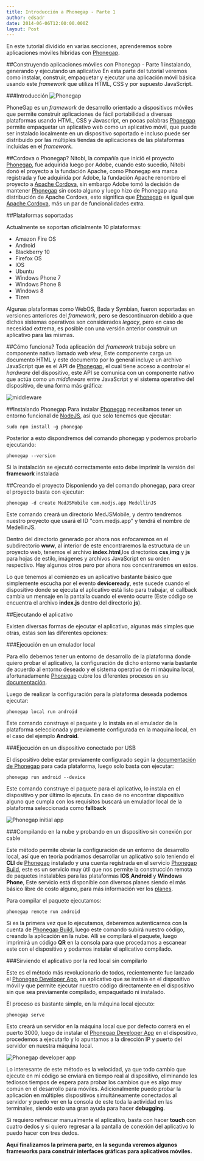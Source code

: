 ```yaml
---
title: Introducción a Phonegap - Parte 1
author: edsadr
date: 2014-06-06T12:00:00.000Z
layout: Post
---
```

En este tutorial dividido en varias secciones, aprenderemos sobre aplicaciones móviles híbridas con [Phonegap](http://phonegap.com/).
<!-- more -->

##Construyendo aplicaciones móviles con Phonegap - Parte 1 instalando, generando y ejecutando un aplicativo
En esta parte del tutorial veremos como instalar, construir, empaquetar y ejecutar una aplicación móvil básica usando este _framework_  que utiliza HTML, CSS y por supuesto JavaScript.

###Introducción
![Phonegap](https://dl.dropboxusercontent.com/u/212845/Charla%20Phonegap/Build-Diagram-2.png "Phonegap")

PhoneGap es un _framework_ de desarrollo orientado a dispositivos móviles que permite construir aplicaciones de fácil portabilidad a diversas plataformas usando HTML, CSS y Javascript, en pocas palabras [Phonegap](http://phonegap.com/) permite empaquetar un aplicativo web como un aplicativo móvil, que puede ser instalado localmente en un dispositivo soportado e incluso puede ser distribuido por las múltiples tiendas de aplicaciones de las plataformas incluidas en el _framework_.

##Cordova o Phonegap?
Nitobi, la compañía que inició el proyecto [Phonegap](http://phonegap.com/), fue adquirida luego por Adobe, cuando esto sucedió, Nitobi donó el proyecto a la fundación Apache, como Phonegap era marca registrada y fue adquirida por Adobe, la fundación Apache renombro el proyecto a [Apache Cordova](http://cordova.apache.org/), sin embargo Adobe tomó la decisión de mantener [Phonegap](http://phonegap.com/) sin costo alguno y luego hizo de Phonegap una distribución de Apache Cordova, esto significa que [Phonegap](http://phonegap.com/) es igual que [Apache Cordova](http://cordova.apache.org/), más un par de funcionalidades extra.

##Plataformas soportadas

Actualmente se soportan oficialmente 10 plataformas:

* Amazon Fire OS
* Android
* Blackberry 10
* Firefox OS
* IOS
* Ubuntu
* Windows Phone 7
* Windows Phone 8
* Windows 8
* Tizen

Algunas plataformas como WebOS, Bada y Symbian, fueron soportadas en versiones anteriores del _framework_, pero se descontinuaron debido a que dichos sistemas operativos son considerados _legacy_, pero en caso de necesidad extrema, es posible con una versión anterior construir un aplicativo para las mismas.

##Cómo funciona?
Toda aplicación del _framework_ trabaja sobre un componente nativo llamado _web view_, Este componente carga un documento HTML y este documento por lo general incluye un archivo JavaScript que es el API de [Phonegap](http://phonegap.com/), el cual tiene acceso a controlar el _hardware_ del dispositivo, este API se comunica con un componente nativo que actúa como un _middleware_ entre JavaScript y el sistema operativo del dispositivo, de una forma más gráfica:


![middleware](https://dl.dropboxusercontent.com/u/212845/Charla%20Phonegap/HTML5WrapperLarge.png "Middleware")

##Instalando Phonegap
Para instalar [Phonegap](http://phonegap.com/) necesitamos tener un entorno funcional de [NodeJS](http://nodejs.org/), así que solo tenemos que ejecutar:

```sudo npm install -g phonegap```

Posterior a esto dispondremos del comando phonegap y podemos probarlo ejecutando:

```phonegap --version```

Si la instalación se ejecutó correctamente esto debe imprimir la versión del __framework__ instalada

##Creando el proyecto
Disponiendo ya del comando phonegap, para crear el proyecto basta con ejecutar:

```phonegap -d create MedJSMobile com.medjs.app MedellinJS```

Este comando creará un directorio MedJSMobile, y dentro tendremos nuestro proyecto que usará el ID "com.medjs.app" y tendrá el nombre de MedellinJS.

Dentro del directorio generado por ahora nos enfocaremos en el subdirectorio __www__, al interior de este encontraremos la estructura de un proyecto web, tenemos el archivo __index.html__,los directorios __css__,__img__ y __js__ para hojas de estilo, imágenes y archivos JavaScript en su orden respectivo. Hay algunos otros pero por ahora nos concentraremos en estos.

Lo que tenemos al comienzo es un aplicativo bastante básico que simplemente escucha por el evento __deviceready__, este sucede cuando el dispositivo donde se ejecuta el aplicativo está listo para trabajar, el callback cambia un mensaje en la pantalla cuando el evento ocurre (Este código se encuentra el archivo __index.js__ dentro del directorio __js__).

##Ejecutando el aplicativo

Existen diversas formas de ejecutar el aplicativo, algunas más simples que otras, estas son las diferentes opciones:

###Ejecución en un emulador local

Para ello debemos tener un entorno de desarrollo de la plataforma donde quiero probar el aplicativo, la configuración de dicho entorno varía bastante de acuerdo al entorno deseado y el sistema operativo de mi máquina local, afortunadamente [Phonegap](http://phonegap.com/) cubre los diferentes procesos en su [documentación](http://docs.phonegap.com/en/3.4.0/guide_platforms_index.md.html#Platform%20Guides).

Luego de realizar la configuración para la plataforma deseada podemos ejecutar:

 ```phonegap local run android```

Este comando construye el paquete y lo instala en el emulador de la plataforma seleccionada y previamente configurada en la maquina local, en el caso del ejemplo __Android__.

###Ejecución en un dispositivo conectado por USB

El dispositivo debe estar previamente configurado según la [documentación de Phonegap](http://docs.phonegap.com/en/3.4.0/guide_platforms_index.md.html#Platform%20Guides) para cada plataforma, luego solo basta con ejecutar:

```phonegap run android --device```

Este comando construye el paquete para el aplicativo, lo instala en el dispositivo y por último lo ejecuta. En caso de no encontrar dispositivo alguno que cumpla con los requisitos buscará un emulador local de la plataforma seleccionada como __fallback__

![Phonegap initial app](https://dl.dropboxusercontent.com/u/212845/Charla%20Phonegap/phonegap-initial-app.png "phonegap initial app")

###Compilando en la nube y probando en un dispositivo sin conexión por cable

Este método permite obviar la configuración de un entorno de desarrollo local, así que en teoría podríamos desarrollar un aplicativo solo teniendo el __CLI__ de [Phonegap](http://phonegap.com/) instalado y una cuenta registrada en el servicio [Phonegap Build](https://build.phonegap.com), este es un servicio muy útil que nos permite la construcción remota de paquetes instalables para las plataformas __IOS__,__Android__ y __Windows Phone__, Este servicio está disponible con diversos planes siendo el más básico libre de costo alguno, para más información ver los [planes](https://build.phonegap.com/plans).

Para compilar el paquete ejecutamos:

```phonegap remote run android```

Si es la primera vez que lo ejecutamos, deberemos autenticarnos con la cuenta de [Phonegap Build](https://build.phonegap.com), luego este comando subirá nuestro código, creando la aplicación en la nube. Allí se compilará el paquete, luego imprimirá un código __QR__ en la consola para que procedamos a escanear este con el dispositivo y podamos instalar el aplicativo compilado.

###Sirviendo el aplicativo por la red local sin compilarlo

Este es el método más revolucionario de todos, recientemente fue lanzado el [Phonegap Developer App](http://app.phonegap.com/), un aplicativo que se instala en el dispositivo móvil y que permite ejecutar nuestro código directamente en el dispositivo sin que sea previamente compilado, empaquetado ni instalado.

El proceso es bastante simple, en la máquina local ejecuto:

```phonegap serve```

Esto creará un servidor en la máquina local que por defecto correrá en el puerto 3000, luego de instalar el [Phonegap Developer App](http://app.phonegap.com/) en el dispositivo, procedemos a ejecutarlo y lo apuntamos a la dirección IP y puerto del servidor en nuestra máquina local.

![Phonegap developer app](https://dl.dropboxusercontent.com/u/212845/Charla%20Phonegap/phonegap-dev-app.png "phonegap developer app")

Lo interesante de este método es la velocidad, ya que todo cambio que ejecute en mi código se enviará en tiempo real al dispositivo, eliminando los tediosos tiempos de espera para probar los cambios que es algo muy común en el desarrollo para móviles. Adicionalmente puedo probar la aplicación en múltiples dispositivos simultáneamente conectados al servidor y puedo ver en la consola de este toda la actividad en las terminales, siendo esto una gran ayuda para hacer __debugging__.

Si requiero refrescar manualmente el aplicativo, basta con hacer __touch__ con cuatro dedos y si quiero regresar a la pantalla de conexión del aplicativo lo puedo hacer con tres dedos.

__Aquí finalizamos la primera parte, en la segunda veremos algunos frameworks para construir interfaces gráficas para aplicativos móviles.__
